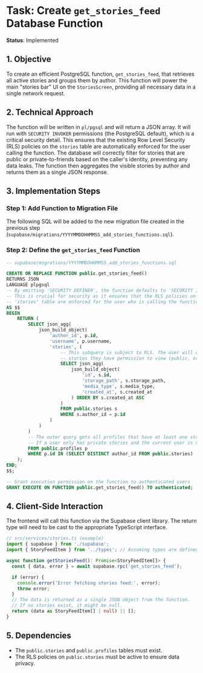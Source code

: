 # Task: Create `get_stories_feed` Database Function

**Status**: Implemented

## 1. Objective

To create an efficient PostgreSQL function, `get_stories_feed`, that retrieves
all active stories and groups them by author. This function will power the main
"stories bar" UI on the `StoriesScreen`, providing all necessary data in a
single network request.

## 2. Technical Approach

The function will be written in `pl/pgsql` and will return a JSON array. It will
run with `SECURITY INVOKER` permissions (the PostgreSQL default), which is a
critical security detail. This ensures that the existing Row Level Security
(RLS) policies on the `stories` table are automatically enforced for the user
calling the function. The database will correctly filter for stories that are
public or private-to-friends based on the caller's identity, preventing any data
leaks. The function then aggregates the visible stories by author and returns
them as a single JSON response.

## 3. Implementation Steps

### Step 1: Add Function to Migration File

The following SQL will be added to the new migration file created in the
previous step (`supabase/migrations/YYYYMMDDHHMMSS_add_stories_functions.sql`).

### Step 2: Define the `get_stories_feed` Function

```sql
-- supabase/migrations/YYYYMMDDHHMMSS_add_stories_functions.sql

CREATE OR REPLACE FUNCTION public.get_stories_feed()
RETURNS JSON
LANGUAGE plpgsql
-- By omitting 'SECURITY DEFINER', the function defaults to 'SECURITY INVOKER'.
-- This is crucial for security as it ensures that the RLS policies on the
-- 'stories' table are enforced for the user who is calling the function.
AS $$
BEGIN
    RETURN (
        SELECT json_agg(
            json_build_object(
                'author_id', p.id,
                'username', p.username,
                'stories', (
                    -- This subquery is subject to RLS. The user will only see
                    -- stories they have permission to view (public, or private from friends).
                    SELECT json_agg(
                        json_build_object(
                            'id', s.id,
                            'storage_path', s.storage_path,
                            'media_type', s.media_type,
                            'created_at', s.created_at
                        ) ORDER BY s.created_at ASC
                    )
                    FROM public.stories s
                    WHERE s.author_id = p.id
                )
            )
        )
        -- The outer query gets all profiles that have at least one story *visible to the current user*.
        -- If a user only has private stories and the current user is not a friend, they won't appear in the feed.
        FROM public.profiles p
        WHERE p.id IN (SELECT DISTINCT author_id FROM public.stories)
    );
END;
$$;

-- Grant execution permission on the function to authenticated users
GRANT EXECUTE ON FUNCTION public.get_stories_feed() TO authenticated;
```

## 4. Client-Side Interaction

The frontend will call this function via the Supabase client library. The return
type will need to be cast to the appropriate TypeScript interface.

```typescript
// src/services/stories.ts (example)
import { supabase } from './supabase';
import { StoryFeedItem } from '../types'; // Assuming types are defined

async function getStoriesFeed(): Promise<StoryFeedItem[]> {
  const { data, error } = await supabase.rpc('get_stories_feed');

  if (error) {
    console.error('Error fetching stories feed:', error);
    throw error;
  }
  // The data is returned as a single JSON object from the function.
  // If no stories exist, it might be null.
  return (data as StoryFeedItem[] | null) || [];
}
```

## 5. Dependencies

- The `public.stories` and `public.profiles` tables must exist.
- The RLS policies on `public.stories` must be active to ensure data privacy.
